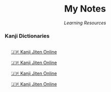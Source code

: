 <h1 align="center">My Notes</h1>
<p align="center"><i>Learning Resources</i></p>


### Kanji Dictionaries

<p style="display: grid; grid-gap: 10px; grid-template-columns: repeat(auto-fit, minmax(100px, 200px))">

<img height="16" width="16" src="http://proxy.duckduckgo.com/ip3/kanji.jitenon.jp.ico"> [🇯🇵 Kanji Jiten Online](http://kanji.jitenon.jp)

<img height="16" width="16" src="http://proxy.duckduckgo.com/ip3/kanji.jitenon.jp.ico"> [🇯🇵 Kanji Jiten Online](http://kanji.jitenon.jp)

<img height="16" width="16" src="http://proxy.duckduckgo.com/ip3/kanji.jitenon.jp.ico"> [🇯🇵 Kanji Jiten Online](http://kanji.jitenon.jp)

<img height="16" width="16" src="http://proxy.duckduckgo.com/ip3/kanji.jitenon.jp.ico"> [🇯🇵 Kanji Jiten Online](http://kanji.jitenon.jp)

</p>

